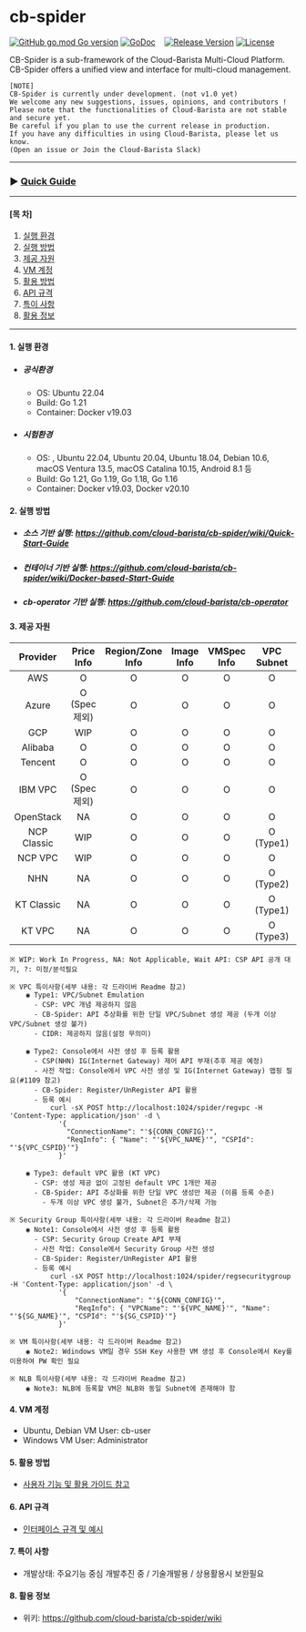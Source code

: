 # cb-spider
[![GitHub go.mod Go version](https://img.shields.io/github/go-mod/go-version/cloud-barista/cb-spider?label=go.mod)](https://github.com/cloud-barista/cb-spider/blob/master/go.mod)
[![GoDoc](https://godoc.org/github.com/cloud-barista/cb-spider?status.svg)](https://pkg.go.dev/github.com/cloud-barista/cb-spider@master)&nbsp;&nbsp;&nbsp;
[![Release Version](https://img.shields.io/github/v/release/cloud-barista/cb-spider)](https://github.com/cloud-barista/cb-spider/releases)
[![License](https://img.shields.io/badge/License-Apache%202.0-blue.svg)](https://github.com/cloud-barista/cb-spider/blob/master/LICENSE)

CB-Spider is a sub-framework of the Cloud-Barista Multi-Cloud Platform.<br>
CB-Spider offers a unified view and interface for multi-cloud management.


```
[NOTE]
CB-Spider is currently under development. (not v1.0 yet)
We welcome any new suggestions, issues, opinions, and contributors !
Please note that the functionalities of Cloud-Barista are not stable and secure yet.
Be careful if you plan to use the current release in production.
If you have any difficulties in using Cloud-Barista, please let us know.
(Open an issue or Join the Cloud-Barista Slack)
```
***
### ▶ **[Quick Guide](https://github.com/cloud-barista/cb-spider/wiki/Quick-Start-Guide)**
***

#### [목    차]

1. [실행 환경](#1-실행-환경)
2. [실행 방법](#2-실행-방법)
3. [제공 자원](#3-제공-자원)
4. [VM 계정](#4-VM-계정)
5. [활용 방법](#5-활용-방법)
6. [API 규격](#6-API-규격)
7. [특이 사항](#7-특이-사항)
8. [활용 정보](#8-활용-정보)
 
***

#### 1. 실행 환경

- ##### 공식환경
  - OS: Ubuntu 22.04
  - Build: Go 1.21
  - Container: Docker v19.03

- ##### 시험환경
  - OS: , Ubuntu 22.04, Ubuntu 20.04, Ubuntu 18.04, Debian 10.6, macOS Ventura 13.5, macOS Catalina 10.15, Android 8.1 등
  - Build: Go 1.21, Go 1.19, Go 1.18, Go 1.16
  - Container: Docker v19.03, Docker v20.10

#### 2. 실행 방법

- ##### 소스 기반 실행: https://github.com/cloud-barista/cb-spider/wiki/Quick-Start-Guide
- ##### 컨테이너 기반 실행: https://github.com/cloud-barista/cb-spider/wiki/Docker-based-Start-Guide
- ##### cb-operator 기반 실행: https://github.com/cloud-barista/cb-operator


#### 3. 제공 자원

| Provider      | Price<br>Info | Region/Zone<br>Info | Image<br>Info | VMSpec<br>Info | VPC<br>Subnet       | Security<br>Group | VM KeyPair      | VM             | Disk | MyImage | NLB | managed-K8S |
|:-------------:|:-------------:|:-------------------:|:-------------:|:--------------:|:-------------------:|:-----------------:|:---------------:|:--------------:|:----:|:---:|:-------:|:-----------:|
| AWS           | O             | O                   | O             | O              | O                   | O                 | O               | O              | O    | O   | O       | WIP        |
| Azure         | O<br>(Spec제외)| O                  | O             | O              | O                   | O                 | O               | O              | O    | O   | O       | WIP        |
| GCP           | WIP           | O                   | O             | O              | O                   | O                 | O               | O              | O    | O   | O       | WIP        |
| Alibaba       | O             | O                   | O             | O              | O                   | O                 | O               | O              | O    | O   | O       | O           |
| Tencent       | O             | O                   | O             | O              | O                   | O                 | O               | O              | O    | O   | O       | O           |
| IBM VPC       | O<br>(Spec제외)| O                  | O             | O              | O                   | O                 | O               | O              | O    | O   | O       | WIP        |
| OpenStack     | NA             | O                   | O             | O              | O                   | O                 | O               | O              | O    | O   | O       | ?           |
| NCP Classic   | WIP            | O                   | O             | O              | O<br>(Type1)       | O<br>(Note1)     | O               | O              | O    | O   | O       | NA           |
| NCP VPC       | WIP            | O                   | O             | O              | O                   | O                 | O               | O              | O    | O   | O       | ?           |
| NHN           | NA             | O                   | O             | O              | O<br>(Type2)       | O                 | O               | O<br>(Note2)  | O    | WIP| WIP    | O           |
| KT Classic    | NA             | O                   | O             | O              | O<br>(Type1)       | O                 | O               | O              | O    | O   | O       | NA          |
| KT VPC        | NA             | O                   | O             | O              | O<br>(Type3)       | O                 | O               | O              | O    | WIP   | O<br>(Note3)| Wait API    |


    ※ WIP: Work In Progress, NA: Not Applicable, Wait API: CSP API 공개 대기, ?: 미정/분석필요
    
    ※ VPC 특이사항(세부 내용: 각 드라이버 Readme 참고)
        ◉ Type1: VPC/Subnet Emulation
          - CSP: VPC 개념 제공하지 않음
          - CB-Spider: API 추상화를 위한 단일 VPC/Subnet 생성 제공 (두개 이상 VPC/Subnet 생성 불가)
          - CIDR: 제공하지 않음(설정 무의미)
          
        ◉ Type2: Console에서 사전 생성 후 등록 활용
          - CSP(NHN) IG(Internet Gateway) 제어 API 부재(추후 제공 예정)
          - 사전 작업: Console에서 VPC 사전 생성 및 IG(Internet Gateway) 맵핑 필요(#1109 참고)
          - CB-Spider: Register/UnRegister API 활용
          - 등록 예시
              curl -sX POST http://localhost:1024/spider/regvpc -H 'Content-Type: application/json' -d \
                '{
                  "ConnectionName": "'${CONN_CONFIG}'", 
                  "ReqInfo": { "Name": "'${VPC_NAME}'", "CSPId": "'${VPC_CSPID}'"} 
                }'

        ◉ Type3: default VPC 활용 (KT VPC)
          - CSP: 생성 제공 없이 고정된 default VPC 1개만 제공
          - CB-Spider: API 추상화를 위한 단일 VPC 생성만 제공 (이름 등록 수준)
            - 두개 이상 VPC 생성 불가, Subnet은 추가/삭제 가능

    ※ Security Group 특이사항(세부 내용: 각 드라이버 Readme 참고)
        ◉ Note1: Console에서 사전 생성 후 등록 활용
          - CSP: Security Group Create API 부재
          - 사전 작업: Console에서 Security Group 사전 생성
          - CB-Spider: Register/UnRegister API 활용
          - 등록 예시
              curl -sX POST http://localhost:1024/spider/regsecuritygroup -H 'Content-Type: application/json' -d \
               	'{
               		"ConnectionName": "'${CONN_CONFIG}'", 
               		"ReqInfo": { "VPCName": "'${VPC_NAME}'", "Name": "'${SG_NAME}'", "CSPId": "'${SG_CSPID}'"} 
               	}'
          
    ※ VM 특이사항(세부 내용: 각 드라이버 Readme 참고)
        ◉ Note2: Wdindows VM일 경우 SSH Key 사용한 VM 생성 후 Console에서 Key를 이용하여 PW 확인 필요

    ※ NLB 특이사항(세부 내용: 각 드라이버 Readme 참고)
        ◉ Note3: NLB에 등록할 VM은 NLB와 동일 Subnet에 존재해야 함


#### 4. VM 계정
- Ubuntu, Debian VM User: cb-user
- Windows VM User: Administrator


#### 5. 활용 방법
- [사용자 기능 및 활용 가이드 참고](https://github.com/cloud-barista/cb-spider/wiki/features-and-usages)


#### 6. API 규격

- [인터페이스 규격 및 예시](https://github.com/cloud-barista/cb-spider/wiki/CB-Spider-User-Interface)


#### 7. 특이 사항
- 개발상태: 주요기능 중심 개발추진 중 / 기술개발용 / 상용활용시 보완필요


#### 8. 활용 정보
- 위키: https://github.com/cloud-barista/cb-spider/wiki
